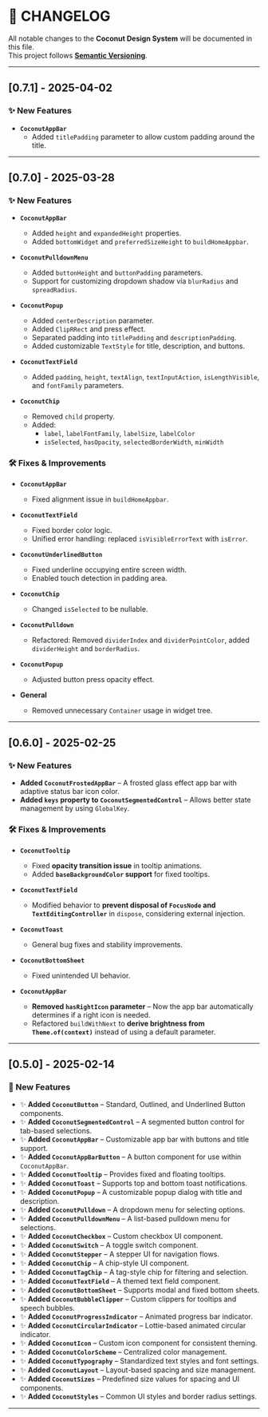 # 📜 CHANGELOG  

All notable changes to the **Coconut Design System** will be documented in this file.  
This project follows **[Semantic Versioning](https://semver.org/)**.

---

## **[0.7.1] - 2025-04-02**

### ✨ New Features
- **`CoconutAppBar`**
  - Added `titlePadding` parameter to allow custom padding around the title.

---

## **[0.7.0] - 2025-03-28**

### ✨ New Features
- **`CoconutAppBar`**
  - Added `height` and `expandedHeight` properties.
  - Added `bottomWidget` and `preferredSizeHeight` to `buildHomeAppbar`.

- **`CoconutPulldownMenu`**
  - Added `buttonHeight` and `buttonPadding` parameters.
  - Support for customizing dropdown shadow via `blurRadius` and `spreadRadius`.

- **`CoconutPopup`**
  - Added `centerDescription` parameter.
  - Added `ClipRRect` and press effect.
  - Separated padding into `titlePadding` and `descriptionPadding`.
  - Added customizable `TextStyle` for title, description, and buttons.

- **`CoconutTextField`**
  - Added `padding`, `height`, `textAlign`, `textInputAction`, `isLengthVisible`, and `fontFamily` parameters.

- **`CoconutChip`**
  - Removed `child` property.
  - Added:
    - `label`, `labelFontFamily`, `labelSize`, `labelColor`
    - `isSelected`, `hasOpacity`, `selectedBorderWidth`, `minWidth`

### 🛠 Fixes & Improvements
- **`CoconutAppBar`**
  - Fixed alignment issue in `buildHomeAppbar`.

- **`CoconutTextField`**
  - Fixed border color logic.
  - Unified error handling: replaced `isVisibleErrorText` with `isError`.

- **`CoconutUnderlinedButton`**
  - Fixed underline occupying entire screen width.
  - Enabled touch detection in padding area.

- **`CoconutChip`**
  - Changed `isSelected` to be nullable.

- **`CoconutPulldown`**
  - Refactored: Removed `dividerIndex` and `dividerPointColor`, added `dividerHeight` and `borderRadius`.

- **`CoconutPopup`**
  - Adjusted button press opacity effect.

- **General**
  - Removed unnecessary `Container` usage in widget tree.

---

## **[0.6.0] - 2025-02-25**  

### ✨ New Features  
- **Added `CoconutFrostedAppBar`** – A frosted glass effect app bar with adaptive status bar icon color.  
- **Added `keys` property to `CoconutSegmentedControl`** – Allows better state management by using `GlobalKey`.  

### 🛠 Fixes & Improvements  
- **`CoconutTooltip`**
  - Fixed **opacity transition issue** in tooltip animations.  
  - Added **`baseBackgroundColor` support** for fixed tooltips.  

- **`CoconutTextField`**
  - Modified behavior to **prevent disposal of `FocusNode` and `TextEditingController`** in `dispose`, considering external injection.  

- **`CoconutToast`**
  - General bug fixes and stability improvements.  

- **`CoconutBottomSheet`**
  - Fixed unintended UI behavior.  

- **`CoconutAppBar`**
  - **Removed `hasRightIcon` parameter** – Now the app bar automatically determines if a right icon is needed.  
  - Refactored `buildWithNext` to **derive brightness from `Theme.of(context)`** instead of using a default parameter.  

---

## **[0.5.0] - 2025-02-14**  

### 🎉 New Features  
- ✨ **Added `CoconutButton`** – Standard, Outlined, and Underlined Button components.  
- ✨ **Added `CoconutSegmentedControl`** – A segmented button control for tab-based selections.  
- ✨ **Added `CoconutAppBar`** – Customizable app bar with buttons and title support.  
- ✨ **Added `CoconutAppBarButton`** – A button component for use within `CoconutAppBar`.  
- ✨ **Added `CoconutTooltip`** – Provides fixed and floating tooltips.  
- ✨ **Added `CoconutToast`** – Supports top and bottom toast notifications.  
- ✨ **Added `CoconutPopup`** – A customizable popup dialog with title and description.  
- ✨ **Added `CoconutPulldown`** – A dropdown menu for selecting options.  
- ✨ **Added `CoconutPulldownMenu`** – A list-based pulldown menu for selections.  
- ✨ **Added `CoconutCheckbox`** – Custom checkbox UI component.  
- ✨ **Added `CoconutSwitch`** – A toggle switch component.  
- ✨ **Added `CoconutStepper`** – A stepper UI for navigation flows.  
- ✨ **Added `CoconutChip`** – A chip-style UI component.  
- ✨ **Added `CoconutTagChip`** – A tag-style chip for filtering and selection.  
- ✨ **Added `CoconutTextField`** – A themed text field component.  
- ✨ **Added `CoconutBottomSheet`** – Supports modal and fixed bottom sheets.  
- ✨ **Added `CoconutBubbleClipper`** – Custom clippers for tooltips and speech bubbles.  
- ✨ **Added `CoconutProgressIndicator`** – Animated progress bar indicator.  
- ✨ **Added `CoconutCircularIndicator`** – Lottie-based animated circular indicator.  
- ✨ **Added `CoconutIcon`** – Custom icon component for consistent theming.  
- ✨ **Added `CoconutColorScheme`** – Centralized color management.  
- ✨ **Added `CoconutTypography`** – Standardized text styles and font settings.  
- ✨ **Added `CoconutLayout`** – Layout-based spacing and size management.  
- ✨ **Added `CoconutSizes`** – Predefined size values for spacing and UI components.  
- ✨ **Added `CoconutStyles`** – Common UI styles and border radius settings.  
---
